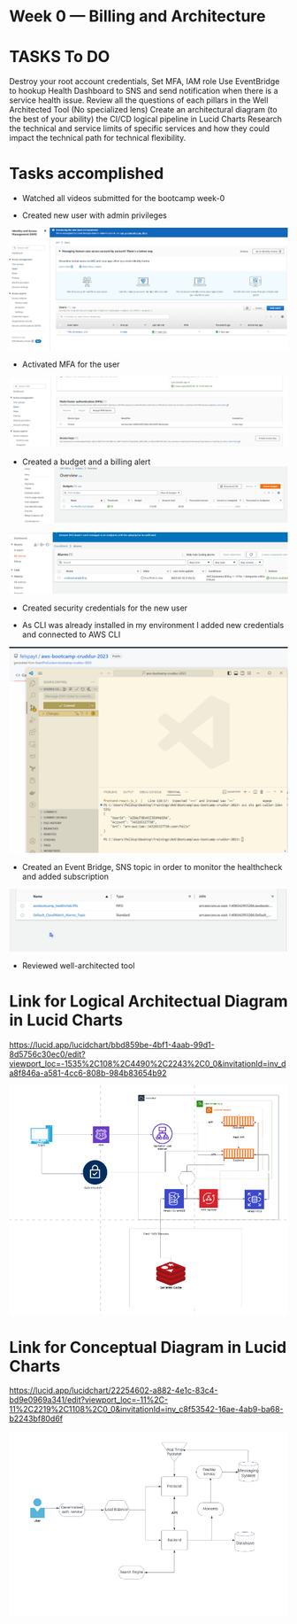 # Week 0 — Billing and Architecture

# TASKS To DO

Destroy your root account credentials, Set MFA, IAM role
Use EventBridge to hookup Health Dashboard to SNS and send notification when there is a service health issue.
Review all the questions of each pillars in the Well Architected Tool (No specialized lens)
Create an architectural diagram (to the best of your ability) the CI/CD logical pipeline in Lucid Charts
Research the technical and service limits of specific services and how they could impact the technical path for technical flexibility. 

# Tasks accomplished

- Watched all videos submitted for the bootcamp week-0

- Created new user with admin privileges

![Image for new user and group](assets/week-0-screenshots/User%20and%20Group.png)

- Activated MFA for the user

![Image for new MFA activation](assets/week-0-screenshots/MFA%20and%20Acces%20Key.png)

- Created a budget and a billing alert
![Image for Budget](assets/week-0-screenshots/Budget.png)

![Image for Billing Alarm](assets/week-0-screenshots/Billing%20Alarm.png)

- Created security credentials for the new user

- As CLI was already installed in my environment I added new credentials and connected to AWS CLI

![Image for CLI](assets/week-0-screenshots/AWS%20CLI.png)

- Created an Event Bridge, SNS topic in order to  monitor the healthcheck and added subscription

![Image for CLI](assets/week-0-screenshots/SNS%20Topics.png)

- Reviewed well-architected tool

# Link for Logical Architectual Diagram in Lucid Charts
https://lucid.app/lucidchart/bbd859be-4bf1-4aab-99d1-8d5756c30ec0/edit?viewport_loc=-1535%2C108%2C4490%2C2243%2C0_0&invitationId=inv_da8f846a-a581-4cc6-808b-984b83654b92

![Image for Logical Diagram](assets/week-0-screenshots/Logical%20Diagram.png)

# Link for Conceptual Diagram in Lucid Charts
https://lucid.app/lucidchart/22254602-a882-4e1c-83c4-bd9e0969a341/edit?viewport_loc=-11%2C-11%2C2219%2C1108%2C0_0&invitationId=inv_c8f53542-16ae-4ab9-ba68-b2243bf80d6f

![Image for Conceptual Diagram](assets/week-0-screenshots/Conceptual%20diagram.png)


